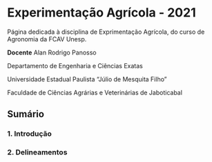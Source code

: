 
<!-- README.md is generated from README.Rmd. Please edit that file -->

# Experimentação Agrícola - 2021

<!-- badges: start -->
<!-- badges: end -->

Página dedicada à disciplina de Exprimentação Agrícola, do curso de
Agronomia da FCAV Unesp.

**Docente** Alan Rodrigo Panosso

Departamento de Engenharia e Ciências Exatas

Universidade Estadual Paulista “Júlio de Mesquita Filho”

Faculdade de Ciências Agrárias e Veterinárias de Jaboticabal

## Sumário

### 1. Introdução

### 2. Delineamentos
